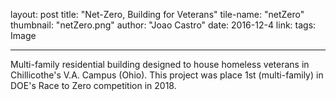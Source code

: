 layout: post
title:  "Net-Zero, Building for Veterans"
tile-name: "netZero"
thumbnail: "netZero.png"
author: "Joao Castro"
date:   2016-12-4
link:
tags: Image

 ---

Multi-family residential building designed to house homeless veterans in Chillicothe's V.A. Campus (Ohio). This project was place 1st (multi-family) in DOE's Race to Zero competition in 2018.
